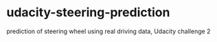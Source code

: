 # udacity-steering-prediction
prediction of steering wheel using real driving data, Udacity challenge 2
